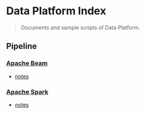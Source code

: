 # Data Platform Index
>Documents and sample scripts of Data Platform.

## Pipeline
### [Apache Beam](https://beam.apache.org/)
- [notes](./pipeline/beam/README.md)
### [Apache Spark](https://spark.apache.org/)
- [notes](./pipeline/spark/README.md)